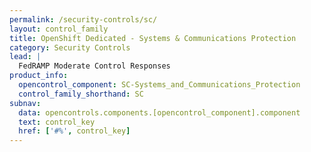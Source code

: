 ```yaml
---
permalink: /security-controls/sc/
layout: control_family
title: OpenShift Dedicated - Systems & Communications Protection
category: Security Controls
lead: |
  FedRAMP Moderate Control Responses
product_info:
  opencontrol_component: SC-Systems_and_Communications_Protection
  control_family_shorthand: SC
subnav:
  data: opencontrols.components.[opencontrol_component].component
  text: control_key
  href: ['#%', control_key]
---
```

